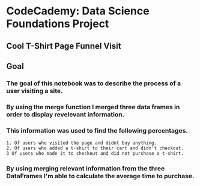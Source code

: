 # CodeCademy: Data Science Foundations Project 

## Cool T-Shirt Page Funnel Visit 

## Goal 

### The goal of this notebook was to describe the process of a user visiting a site. 
### By using the merge function I merged three data frames in order to display revelevant information. 
### This information was used to find the following percentages. 
    1. Of users who visited the page and didnt buy anything. 
    2. Of users who added a t-shirt to their cart and didn't checkout. 
    3 Of users who made it to checkout and did not purchase a t-shirt. 

### By using merging relevant information from the three DataFrames I'm able to calculate the average time to purchase. 

